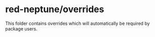 # red-neptune/overrides

This folder contains overrides which will automatically be required by package users.
